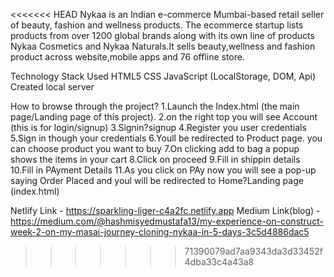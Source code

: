 <<<<<<< HEAD
Nykaa is an Indian e-commerce Mumbai-based retail seller of beauty, fashion and wellness products. The ecommerce startup lists products from over 1200 global brands along with its own line of products Nykaa Cosmetics and Nykaa Naturals.It sells beauty,wellness and fashion product across website,mobile apps and 76 offline store.

Technology Stack Used HTML5 CSS JavaScript (LocalStorage, DOM, Api) Created local server

How to browse through the project?
1.Launch the Index.html (the main page/Landing page of this project).
2.on the right top you will see Account (this is for login/signup)
3.Signin?signup
4.Register you user credentials
5.Sign in though your credentials
6.Youll be redirected to Product page. you can choose product you want to buy
7.On clicking add to bag a popup shows the items in your cart
8.Click on proceed
9.Fill in shippin details
10.Fill in PAyment Details
11.As you click on PAy now you will see a pop-up saying Order Placed and youl will be redirected to Home?Landing page (index.html)

Netlify Link - https://sparkling-liger-c4a2fc.netlify.app
Medium Link(blog) - https://medium.com/@hashmisyedmustafa13/my-experience-on-construct-week-2-on-my-masai-journey-cloning-nykaa-in-5-days-3c5d4886dac5

<!-- Video Link- https://drive.google.com/file/d/1Mq61P4_QEYC864sBm7-Dlw9lBMfA5peK/view?usp=sharing
======= -->

>>>>>>> 71390079ad7aa9343da3d33452f4dba33c4a43a8
